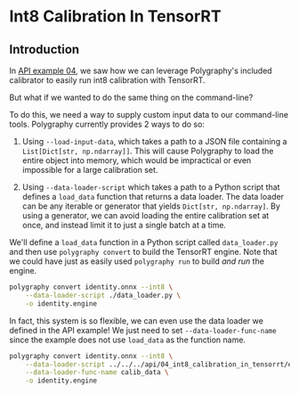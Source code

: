 # Int8 Calibration In TensorRT


## Introduction

In [API example 04](../../../api/04_int8_calibration_in_tensorrt/), we saw how we can leverage
Polygraphy's included calibrator to easily run int8 calibration with TensorRT.

But what if we wanted to do the same thing on the command-line?

To do this, we need a way to supply custom input data to our command-line tools.
Polygraphy currently provides 2 ways to do so:

1. Using `--load-input-data`, which takes a path to a JSON file containing a `List[Dict[str, np.ndarray]]`.
    This will cause Polygraphy to load the entire object into memory, which would
    be impractical or even impossible for a large calibration set.

2. Using `--data-loader-script` which takes a path to a Python script that defines a `load_data` function
    that returns a data loader. The data loader can be any iterable or generator that yields
    `Dict[str, np.ndarray]`. By using a generator, we can avoid loading the entire calibration set
    at once, and instead limit it to just a single batch at a time.


We'll define a `load_data` function in a Python script called `data_loader.py` and
then use `polygraphy convert` to build the TensorRT engine.
Note that we could have just as easily used `polygraphy run` to build *and run* the engine.

```bash
polygraphy convert identity.onnx --int8 \
    --data-loader-script ./data_loader.py \
    -o identity.engine
```

In fact, this system is so flexible, we can even use the data loader we defined in the API example!
We just need to set `--data-loader-func-name` since the example does not use `load_data` as the function name.


```bash
polygraphy convert identity.onnx --int8 \
    --data-loader-script ../../../api/04_int8_calibration_in_tensorrt/example.py \
    --data-loader-func-name calib_data \
    -o identity.engine
```
